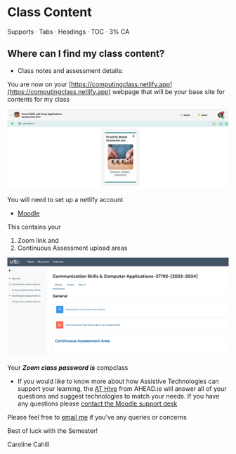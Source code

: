 # Class Content

Supports · Tabs · Headings · TOC · 3% CA

## Where can I find my class content?

+ Class notes and assessment details:

You are now on your [https://computingclass.netlify.app](https://computingclass.netlify.app) webpage that will be your base site for contents for my class

![Site Screenshot](./img/netlify.jpg) 

You will need to set up a netlify account 

+ [Moodle](https://moodle.wit.ie/course/view.php?id=200054) 

This contains your

1. Zoom link and
2. Continuous Assessment upload areas 

![Moodle Screenshot](./img/moodle.jpg) 

Your ***Zoom class password is*** compclass


+ If you would like to know more about how Assistive Technologies can support your learning, the [AT Hive](https://www.ahead.ie/Discover-your-AT) from AHEAD.ie will answer all of your questions and suggest technologies to match your needs. If you have any questions please [contact the Moodle support desk](mailto:moodle.wd@setu.ie)

Please feel free to [email me](mailto:caroline.cahill@setu.ie) if you've any queries or concerns

Best of luck with the Semester!

Caroline Cahill